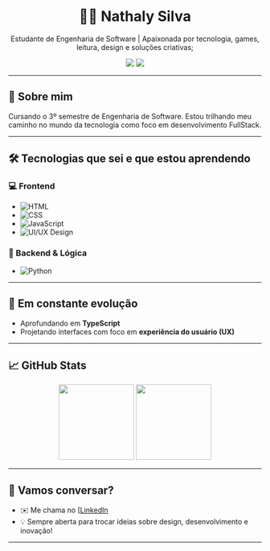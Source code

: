 <h1 align="center">👩‍💻 Nathaly Silva</h1>

<p align="center">
  Estudante de Engenharia de Software | Apaixonada por tecnologia, games, leitura, design e soluções criativas;
</p>

<p align="center">
  <img src="https://img.shields.io/badge/semestre-3º--Engenharia%20de%20Software-blue" />
  <img src="https://img.shields.io/badge/status-Aprendendo%20Sempre-green" />
</p>

---

## 🚀 Sobre mim

Cursando o 3º semestre de Engenharia de Software. Estou trilhando meu caminho no mundo da tecnologia como foco em desenvolvimento FullStack.

---

## 🛠️ Tecnologias que sei e que estou aprendendo

### 💻 Frontend
- ![HTML](https://img.shields.io/badge/-HTML5-E34F26?logo=html5&logoColor=white)
- ![CSS](https://img.shields.io/badge/-CSS3-1572B6?logo=css3&logoColor=white)
- ![JavaScript](https://img.shields.io/badge/-JavaScript-F7DF1E?logo=javascript&logoColor=black)
- ![UI/UX Design](https://img.shields.io/badge/-UI%2FUX%20Design-purple?logo=figma&logoColor=white)

### 🐍 Backend & Lógica
- ![Python](https://img.shields.io/badge/-Python-3776AB?logo=python&logoColor=white)
---

## 🌱 Em constante evolução

- Aprofundando em **TypeScript**
- Projetando interfaces com foco em **experiência do usuário (UX)**

---

## 📈 GitHub Stats

<p align="center">
  <img height="150em" src="https://github-readme-stats.vercel.app/api?username=nathalysilva&show_icons=true&theme=radical" />
  <img height="150em" src="https://github-readme-stats.vercel.app/api/top-langs/?username=nathalysilva&layout=compact&theme=radical"/>
</p>

---

## 💬 Vamos conversar?

- ✉️ Me chama no [[LinkedIn](https://www.linkedin.com/in/seu-perfil](https://www.linkedin.com/in/n%C3%A1thaly-isabely-570779111/))  
- 💡 Sempre aberta para trocar ideias sobre design, desenvolvimento e inovação!

---


